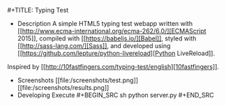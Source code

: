 #+TITLE: Typing Test

* Description
A simple HTML5 typing test webapp written with [[http://www.ecma-international.org/ecma-262/6.0/][ECMAScript 2015]],
compiled with [[https://babeljs.io/][Babel]], styled with [[http://sass-lang.com/][Sass]], and developed using [[https://github.com/lepture/python-livereload][Python
LiveReload]].

Inspired by [[http://10fastfingers.com/typing-test/english][10fastfingers]].

* Screenshots
[[file:/screenshots/test.png]]
[[file:/screenshots/results.png]]
* Developing
Execute 
#+BEGIN_SRC sh
  python server.py
#+END_SRC
